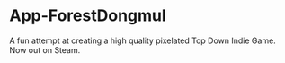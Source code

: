 # App-ForestDongmul
A fun attempt at creating a high quality pixelated Top Down Indie Game. Now out on Steam.
